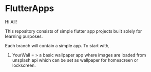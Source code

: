 # FlutterApps

Hi All!

This repository consists of simple flutter app projects built solely for learning purposes.

Each branch will contain a simple app.
To start with, 

1. YourWall = > a basic wallpaper app where images are loaded from unsplash api which can be set as wallpaper for homescreen or lockscreen. 
